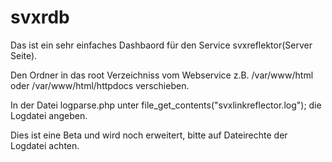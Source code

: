 # svxrdb

Das ist ein sehr einfaches Dashbaord für den Service svxreflektor(Server Seite).

Den Ordner in das root Verzeichniss vom Webservice z.B. /var/www/html oder /var/www/html/httpdocs verschieben.

In der Datei logparse.php unter 
file_get_contents("svxlinkreflector.log");
die Logdatei angeben.

Dies ist eine Beta und wird noch erweitert, bitte auf Dateirechte der Logdatei achten.
